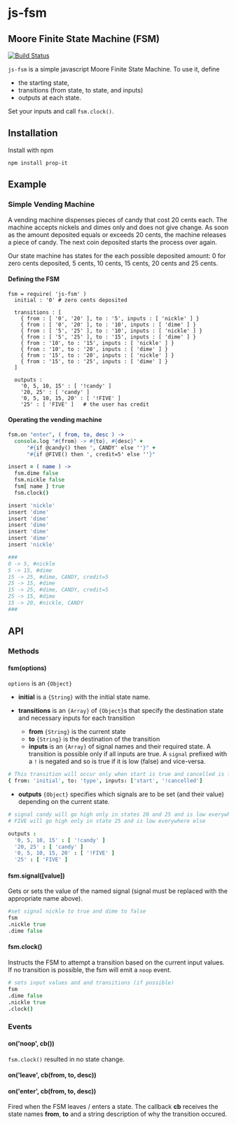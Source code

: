 # js-fsm
## Moore Finite State Machine (FSM)
[![Build Status](https://travis-ci.org/venkatperi/js-fsm.svg?branch=master)](https://travis-ci.org/venkatperi/js-fsm)

`js-fsm` is a simple javascript Moore Finite State Machine. To use it, define
* the starting state,
* transitions (from state, to state, and inputs)
* outputs at each state.

Set your inputs and call `fsm.clock()`.

## Installation

Install with npm

```shell
npm install prop-it
```

## Example
### Simple Vending Machine

A vending machine dispenses pieces of candy that cost 20 cents each. The machine accepts nickels and dimes only and does not give change. As soon as the amount deposited equals or exceeds 20 cents, the machine releases a piece of candy. The next coin deposited starts the process over again.


Our state machine has states for the each possible deposited amount: 0 for zero cents deposited, 5 cents, 10 cents, 15 cents, 20 cents and 25 cents.


#### Defining the FSM
```
fsm = require( 'js-fsm' )
  initial : '0'	# zero cents deposited

  transitions : [
    { from : [ '0', '20' ], to : '5', inputs : [ 'nickle' ] }
    { from : [ '0', '20' ], to : '10', inputs : [ 'dime' ] }
    { from : [ '5', '25' ], to : '10', inputs : [ 'nickle' ] }
    { from : [ '5', '25' ], to : '15', inputs : [ 'dime' ] }
    { from : '10', to : '15', inputs : [ 'nickle' ] }
    { from : '10', to : '20', inputs : [ 'dime' ] }
    { from : '15', to : '20', inputs : [ 'nickle' ] }
    { from : '15', to : '25', inputs : [ 'dime' ] }
  ]
  
  outputs :
    '0, 5, 10, 15' : [ '!candy' ]
    '20, 25' : [ 'candy' ]
    '0, 5, 10, 15, 20' : [ '!FIVE' ]
    '25' : [ 'FIVE' ]	# the user has credit
```

#### Operating the vending machine

```coffeescript
fsm.on "enter", ( from, to, desc ) ->
  console.log "#{from} -> #{to}, #{desc}" +
      "#{if @candy() then ', CANDY' else ''}" +
      "#{if @FIVE() then ', credit=5' else ''}"

insert = ( name ) ->
  fsm.dime false
  fsm.nickle false
  fsm[ name ] true
  fsm.clock()

insert 'nickle'
insert 'dime'
insert 'dime'
insert 'dime'
insert 'dime'
insert 'dime'
insert 'nickle'

###
0 -> 5, #nickle
5 -> 15, #dime
15 -> 25, #dime, CANDY, credit=5
25 -> 15, #dime
15 -> 25, #dime, CANDY, credit=5
25 -> 15, #dime
15 -> 20, #nickle, CANDY
###
```

## API

### Methods

#### fsm(options)

`options` is an `{Object}`

* **initial** is a `{String}` with the initial state name.

* **transitions** is an `{Array}` of `{Object}`s that specify the destination state and necessary inputs for each transition

  * **from** `{String}` is the current state
  * **to** `{String}` is the destination of the transition
  * **inputs** is an `{Array}` of signal names and their required state. A transition is possible only if all inputs are true. A `signal` prefixed with a `!` is negated and so is true if it is low (false) and vice-versa.
```coffeescript
# This transition will occur only when start is true and cancelled is false
{ from: 'initial', to: 'type', inputs: ['start', '!cancelled']
```

* **outputs** `{Object}` specifies which signals  are to be set (and their value) depending on the current state.

```coffeescript
# signal candy will go high only in states 20 and 25 and is low everywhere else
# FIVE will go high only in state 25 and is low everywhere else

outputs :
  '0, 5, 10, 15' : [ '!candy' ]
  '20, 25' : [ 'candy' ]
  '0, 5, 10, 15, 20' : [ '!FIVE' ]
  '25' : [ 'FIVE' ]
```

#### fsm.signal([value])

Gets or sets the value of the named signal (signal must be replaced with the appropriate name above).

```coffeescript
#set signal nickle to true and dime to false
fsm
.nickle true
.dime false
```

#### fsm.clock()

Instructs the FSM to attempt a transition based on the current input values. If no transition is possible, the fsm will emit a `noop` event. 

```coffeescript
# sets input values and and transitions (if possible)
fsm
.dime false
.nickle true
.clock()
```

### Events 

#### on('noop', cb())

`fsm.clock()` resulted in no state change.

#### on('leave', cb(from, to, desc))

#### on('enter', cb(from, to, desc))

Fired when the FSM leaves / enters a state. The callback **cb** receives the state names **from**, **to** and a string description of why the transition occured.

